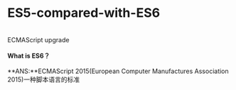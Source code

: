 # ES5-compared-with-ES6
<br>ECMAScript upgrade<br>
<br>**What is ES6？**<br>
<br>**ANS:**ECMAScript 2015(European Computer Manufactures Association 2015)一种脚本语言的标准<br>
<br><br>

